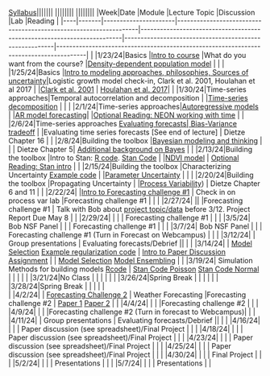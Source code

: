 [Syllabus](Syllabus.pdf)|||||||
||||||||
||||||||
|Week|Date   |Module                |Lecture Topic                                                     |Discussion                                                              |Lab                                                     |Reading                                                                                |
|----|-------|----------------------|------------------------------------------------------------------|------------------------------------------------------------------------|--------------------------------------------------------|---------------------------------------------------------------------------------------|
|    |1/23/24|Basics                |[Intro to course](lectures/Intro.pdf)                                                   |What do you want from the course?                                       |[Density-dependent population model](labs/intro2R.html) |                                                                                       |
|    |1/25/24|Basics                |[Intro to modeling approaches, philosophies, Sources of uncertainty](lectures/Lecture2.pdf)|Logistic growth model check-in, Clark et al. 2001, Houlahan et al 2017 |                                                        |[Clark et al. 2001](papers/Clark2001.pdf) | [Houlahan et al. 2017](papers/Houlahan2016.pdf)|
|    |1/30/24|Time-series approaches|Temporal autocorrelation and decomposition                        |                                                                        |[Time-series decomposition](labs/ts_decomp_autocorr.html)                              |                                                                                       |
|    |2/1/24|Time-series approaches|[Autoregressive models](lectures/ARmodels.pdf)                                             |                                                                        |[AR model forecasting](labs/ARmodel.html)|   <!--[My code](https://github.com/bobshriver/UNR-EcoForecast/blob/main/lectures/AR1model.R)-->                  |[Optional Reading: NEON working with time](https://www.neonscience.org/resources/learning-hub/tutorials/introduction-working-time-series-data-text-formats-r)                                                                 |
|    |2/6/24|Time-series approaches [Evaluating forecasts| Bias-Variance tradeoff](lectures/ModelValidation.pdf)                           |                                                                        |Evaluating time series forecasts [See end of lecture]                        |  Dietze Chapter 16                                                                                     |
|    |2/8/24|Building the toolbox  |[Bayesian modeling and thinking](lectures/IntroToBayes.pdf)                                   |                                                                        |                                                        |         Dietze Chapter 5| [Additional background on Bayes](https://www.youtube.com/watch?v=HZGCoVF3YvM)                                                                             |
|    |2/13/24|Building the toolbox  |Intro to Stan: [R code](lectures/StanSetup.R). [Stan Code](lectures/StanExample.stan)                                                   |                                                                        |[NDVI model](labs/IntroToStan.html)                           |    [Optional Reading: Stan intro]( https://ourcodingclub.github.io/tutorials/stan-intro/)                                                                                  |
|    |2/15/24|Building the toolbox  |Characterizing Uncertainty    [Example code](lectures/StanSetup_Portal.R)                                    |                                                                        |[Parameter Uncertainty](labs/IntroToStan_2.html)                         |                                                                                       |
|    |2/20/24|Building the toolbox  |Propagating Uncertainty                                           |                                                                        |[Process Variability](labs/IntroToStan_3.html))                               |       Dietze Chapter 6 and 11                                                                                |
|    |2/22/24|                      |[Intro to Forecasting challenge #1](labs/challenge1.html)                                 |    Check in on process var lab                             |Forecasting challenge #1                                |                                                                                       |
|    |2/27/24|                      ||                                                                        |Forecasting challenge #1                                |                       Talk with Bob about [project topic/data](labs/Project.html) before 3/12. Project Report Due May 8                               |
|    |2/29/24|                    |                                                                 |                                                 | Forecasting challenge #1                                                   |                                                                                       |
|    |3/5/24|   Bob NSF Panel                  |                                                                 |                                                 | Forecasting challenge #1                                                   |                                                                                       |
|    |3/7/24|   Bob NSF Panel                  |                                                                 |                                                 | Forecasting challenge #1     (Turn in Forecast on Webcampus)                                                  |                                                                                       |
|    |3/12/24|           |       Group presentations                                                           |    Evaluating forecasts/Debrief                                                                       ||                                                                                       |
|    |3/14/24|                      |  [Model Selection](lectures/ModelSelection.pdf)    [Example regularization code](lectures/RegCode.stan)                                                       |                [Intro to Paper Discussion Assignment](labs/PaperAssignment.pdf)                        |                                                      |    [Model Selection](https://esajournals.onlinelibrary.wiley.com/doi/10.1002/ecy.3336)  [Model Ensembling](https://www.sciencedirect.com/science/article/pii/S016953470600303X?casa_token=E7l5YhfhaagAAAAA:_-WctoidjuF3bKB4Y5tSYui9mUetxllMJXeBfLUf3-qytccfE1sVNh9IbRv8lmH78PxVZqoxEBI)                                                                                  |
|    |3/19/24|  Simulation Methods for building models  [Rcode](lectures/SS/SSr.R)    |      [Stan Code Poisson](lectures/SS/StanSSPois.stan)    [Stan Code Normal](lectures/SS/StanSSNorm.stan)                                   |                                                                        |                          |                                                                                       |
|    |3/21/24|No Class                      |                                                                  |                                                                        |                                                         |                                                                                 |
|    |3/26/24|Spring Break          |                                                                  |                                                                        |                               |                                                                                       |
|    |3/28/24|Spring Break            |                                                                  |                                                 |                                                        |                                                                                       |                                                                             
|    |4/2/24|                           |     [Forecasting Challenge 2](https://docs.google.com/document/d/1yba8Uy47tCvfJS3nrmyB5agzKL2i0E8Ro1yc9M9ehX4/edit)                                                |       Weather Forecasting                                                                 |Forecasting challenge #2                                |    [Paper 1](https://www.science.org/doi/10.1126/science.aav7274) [Paper 2](https://www.pnas.org/doi/epdf/10.1073/pnas.1716760115)       |
|    |4/4/24|                      |                                                                  |                                                                        |Forecasting challenge #2                                |                                                                                    |
|    |4/9/24|                      |                                                                  |                                                                        |Forecasting challenge #2  (Turn in forecast to Webcampus)|                                                                            |
|    |4/11/24|                      |       Group presentations                                                           |    Evaluating forecasts/Debrief                                                                       ||                                                                            |
|    |4/16/24|                      |                                                                  |                                                                        |                        Paper discussion (see spreadsheet)/Final Project                                    |                                                          |
|    |4/18/24|                      |                                                                  |                                                                        |                             Paper discussion (see spreadsheet)/Final Project                               |                                                               |
|    |4/23/24|                      |                                                                  |                                                                        |                          Paper discussion (see spreadsheet)/Final Project                                  |                                                                  |
|    |4/25/24|                      |                                                                  |                                                                        |                         Paper discussion (see spreadsheet)/Final Project                                   |                                                                                |
|    |4/30/24|                      |                                                                  |                                                                        |                        Final Project                                   |                                                                        |
|    |5/2/24|                      |                                                                  |                                                                        |                       Presentations                                 |                                                                                   |
|    |5/7/24|                      |                                                                  |                                                                   |                                   Presentations                     |                                                                                       |

